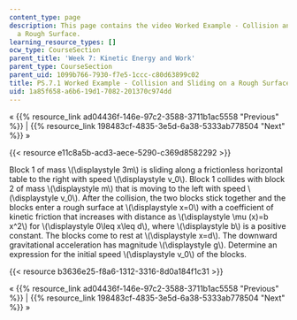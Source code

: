 ```yaml
---
content_type: page
description: This page contains the video Worked Example - Collision and Sliding on
  a Rough Surface.
learning_resource_types: []
ocw_type: CourseSection
parent_title: 'Week 7: Kinetic Energy and Work'
parent_type: CourseSection
parent_uid: 1099b766-7930-f7e5-1ccc-c80d63899c02
title: PS.7.1 Worked Example - Collision and Sliding on a Rough Surface
uid: 1a85f658-a6b6-19d1-7082-201370c974dd
---
```


« {{% resource_link ad04436f-146e-97c2-3588-3711b1ac5558 "Previous" %}} | {{% resource_link 198483cf-4835-3e5d-6a38-5333ab778504 "Next" %}} »

{{< resource e11c8a5b-acd3-aece-5290-c369d8582292 >}}

Block 1 of mass \\(\\displaystyle 3m\\) is sliding along a frictionless horizontal table to the right with speed \\(\\displaystyle v\_0\\). Block 1 collides with block 2 of mass \\(\\displaystyle m\\) that is moving to the left with speed \\(\\displaystyle v\_0\\). After the collision, the two blocks stick together and the blocks enter a rough surface at \\(\\displaystyle x=0\\) with a coefficient of kinetic friction that increases with distance as \\(\\displaystyle \\mu (x)=b x^2\\) for \\(\\displaystyle 0\\leq x\\leq d\\), where \\(\\displaystyle b\\) is a positive constant. The blocks come to rest at \\(\\displaystyle x=d\\). The downward gravitational acceleration has magnitude \\(\\displaystyle g\\). Determine an expression for the initial speed \\(\\displaystyle v\_0\\) of the blocks.

{{< resource b3636e25-f8a6-1312-3316-8d0a184f1c31 >}}

« {{% resource_link ad04436f-146e-97c2-3588-3711b1ac5558 "Previous" %}} | {{% resource_link 198483cf-4835-3e5d-6a38-5333ab778504 "Next" %}} »